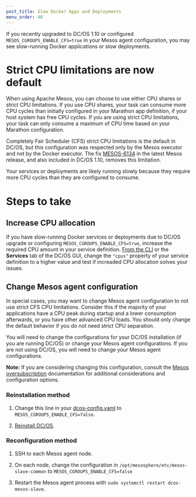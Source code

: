 ```yaml
---
post_title: Slow Docker Apps and Deployments
menu_order: 40
---
```


If you recently upgraded to DC/OS 1.10 or configured `MESOS_CGROUPS_ENABLE_CFS=true` in your Mesos agent configuration, you may see slow-running Docker applications or slow deployments.

# Strict CPU limitations are now default

When using Apache Mesos, you can choose to use either CPU shares or strict CPU limitations. If you use CPU shares, your task can consume more CPU cycles than initially configured in your Marathon app definition, if your host system has free CPU cycles. If you are using strict CPU limitations, your task can only consume a maximum of CPU time based on your Marathon configuration.

Completely Fair Scheduler (CFS) strict CPU limitations is the default in DC/OS, but this configuration was respected only by the Mesos executor and not by the Docker executor. The fix [MESOS-6134](https://issues.apache.org/jira/browse/MESOS-6134) in the latest Mesos release, and also included in DC/OS 1.10, removes this limitation.

Your services or deployments are likely running slowly because they require more CPU cycles than they are configured to consume.

# Steps to take

## Increase CPU allocation

If you have slow-running Docker services or deployments due to DC/OS upgrade or configuring `MESOS_CGROUPS_ENABLE_CFS=true`, increase the required CPU amount in your service definition. [From the CLI](/1.10/deploying-services/update-user-service/) or the **Services** tab of the DC/OS GUI, change the `"cpus"` property of your service definition to a higher value and test if increaded CPU allocation solves your issues.

## Change Mesos agent configuration

In special cases, you may want to change Mesos agent configuration to not use strict CFS CPU limitations. Consider this if the majority of your applications have a CPU peak during startup and a lower consumption afterwards, or you have other advanced CPU loads. You should only change the default behavior if you do not need strict CPU separation.

You will need to change the configurations for your DC/OS installation (if you are running DC/OS) or change your Mesos agent configurations. If you are not using DC/OS, you will need to change your Mesos agent configurations.

**Note:** If you are considering changing this configuration, consult the [Mesos oversubscription](http://mesos.apache.org/documentation/latest/oversubscription/) documentation for additional considerations and configuration options.

### Reinstallation method

1. Change this line in your [dcos-config.yaml]( https://github.com/dcos/dcos/blob/a7a30779663081198649caecb4d27165836e73ae/gen/dcos-config.yaml#L431) to `MESOS_CGROUPS_ENABLE_CFS=false`.

1. [Reinstall DC/OS](https://dcos.io/docs/1.11/installing/).

### Reconfiguration method

1. SSH to each Mesos agent node.

1. On each node, change the configuration in `/opt/mesosphere/etc/mesos-slave-common` to `MESOS_CGROUPS_ENABLE_CFS=false`

1. Restart the Mesos agent process with `sudo systemctl restart dcos-mesos-slave`.
